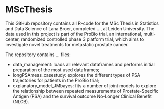 # MScThesis

This GitHub repository contains all R-code for the MSc Thesis in Statistics and Data Science of Lana Broer, completed ..., at Leiden University.
The data used in this project is part of the ProBio trial, an international, multi-center, randomized controlled phase 3 platform trial, which aims to investigate novel treatments for metastatic prostate cancer.

The repository contains ... files:
* data_management: loads all relevant dataframes and performs initial preparation of the most used dataframes;
* longPSAmeas_casestudy: explores the different types of PSA trajectories for patients in the ProBio trial;
* explanatory_model_JMbayes: fits a number of joint models to explore the relationship between repeated measurements of Prostate-Specific Antigen (PSA) and the survival outcome No-Longer Clinical Benefit (NLCB).
